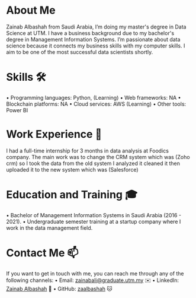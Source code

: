 # About Me 
Zainab Albashah from Saudi Arabia, I’m doing my master's degree in Data Science at UTM. I have a business background due to my bachelor's degree in Management Information Systems. I’m passionate about data science because it connects my business skills with my computer skills. I aim to be one of the most successful data scientists shortly.
# Skills 🛠️
•	Programming languages: Python, (Learning)
•	Web frameworks: NA
•	Blockchain platforms: NA
•	Cloud services: AWS (Learning)
•	Other tools: Power BI
# Work Experience 💼
 I had a full-time internship for 3 months in data analysis at Foodics company. The main work was to change the CRM system which was (Zoho crm) so I took the data from the old system I analyzed it cleaned it then uploaded it to the new system which was (Salesforce)
# Education and Training 🎓
•	Bachelor of Management Information Systems in Saudi Arabia (2016 - 2021).
•	Undergraduate semester training at a startup company where I work in the data management field. 
# Contact Me 📫
If you want to get in touch with me, you can reach me through any of the following channels:
•	Email: zainabali@graduate.utm.my ✉️
•	LinkedIn: [Zainab Albashah](https://www.linkedin.com/in/zainab-albashah-733897200/) 💼
•	GitHub: [zaalbashah](https://github.com/zaalbashah) 🐱

